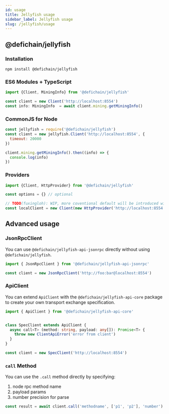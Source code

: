 ```yaml
---
id: usage
title: Jellyfish usage
sidebar_label: Jellyfish usage
slug: /jellyfish/usage
---
```


## @defichain/jellyfish

### Installation

```shell
npm install @defichain/jellyfish
```

### ES6 Modules + TypeScript

```ts
import {Client, MiningInfo} from '@defichain/jellyfish'

const client = new Client('http://localhost:8554')
const info: MiningInfo  = await client.mining.getMiningInfo()
```

### CommonJS for Node

```js
const jellyfish = require('@defichain/jellyfish')
const client = new jellyfish.Client('http://localhost:8554', {
  timeout: 20000
})

client.mining.getMiningInfo().then((info) => {
  console.log(info)
})
```

### Providers

```js
import {Client, HttpProvider} from '@defichain/jellyfish'

const options = {} // optional

// TODO(fuxingloh): WIP, more coventional default will be introduced with convenience
const localClient = new Client(new HttpProvider('http://localhost:8554'), options)
```

## Advanced usage

### JsonRpcClient

You can use `@defichain/jellyfish-api-jsonrpc` directly without using `@defichain/jellyfish`.

```ts
import { JsonRpcClient } from '@defichain/jellyfish-api-jsonrpc'

const client = new JsonRpcClient('http://foo:bar@localhost:8554')
```

### ApiClient

You can extend `ApiClient` with the `@defichain/jellyfish-api-core` package to create your own transport exchange specification.

```ts
import { ApiClient } from '@defichain/jellyfish-api-core'


class SpecClient extends ApiClient {
  async call<T> (method: string, payload: any[]): Promise<T> {
    throw new ClientApiError('error from client')
  }
}

const client = new SpecClient('http://localhost:8554')
```

### `call` Method

You can use the `.call` method directly by specifying:

1. node rpc method name
2. payload params
3. number precision for parse

```ts
const result = await client.call('methodname', ['p1', 'p2'], 'number')
```
